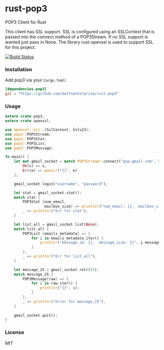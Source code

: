 rust-pop3
================
POP3 Client for Rust

This client has SSL support. SSL is configured using an SSLContext that is passed into the connect method of a POP3Stream. If no SSL
support is wanted just pass in None. The library rust-openssl is used to support SSL for this project.

[![Build Status](https://travis-ci.org/mattnenterprise/rust-pop3.svg)](https://travis-ci.org/mattnenterprise/rust-pop3)

### Installation

Add pop3 via your `Cargo.toml`:
```toml
[dependencies.pop3]
git = "https://github.com/mattnenterprise/rust-pop3"
```

### Usage
```rs
extern crate pop3;
extern crate openssl;

use openssl::ssl::{SslContext, Sslv23};
use pop3::POP3Stream;
use pop3::POP3Stat;
use pop3::POP3List;
use pop3::POP3Message;

fn main() {
	let mut gmail_socket = match POP3Stream::connect("pop.gmail.com", 995, Some(SslContext::new(Sslv23).unwrap())) {
        Ok(s) => s,
        Err(e) => panic!("{}", e)
    };

    gmail_socket.login("username", "password");

    let stat = gmail_socket.stat();
    match stat {
    	POP3Stat {num_email,
				  mailbox_size} => println!("num_email: {},  mailbox_size:{}", num_email, mailbox_size),
		_ => println!("Err for stat"),
    }

    let list_all = gmail_socket.list(None);
    match list_all {
        POP3List {emails_metadata} => { 
            for i in emails_metadata.iter() {
                println!("message_id: {},  message_size: {}", i.message_id, i.message_size);
            }
        },
        _ => println!("Err for list_all"),
    }

    let message_25 = gmail_socket.retr(25);
    match message_25 {
        POP3Message{raw} => {
            for i in raw.iter() {
                println!("{}", i);
            }
        },
        _ => println!("Error for message_25"),
    }
    
    gmail_socket.quit();
}
```

### License

MIT